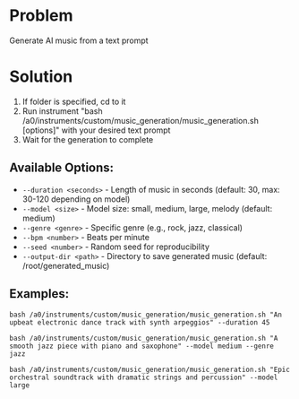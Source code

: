 # Problem
Generate AI music from a text prompt

# Solution
1. If folder is specified, cd to it
2. Run instrument "bash /a0/instruments/custom/music_generation/music_generation.sh <prompt> [options]" with your desired text prompt
3. Wait for the generation to complete

## Available Options:
- `--duration <seconds>` - Length of music in seconds (default: 30, max: 30-120 depending on model)
- `--model <size>` - Model size: small, medium, large, melody (default: medium)
- `--genre <genre>` - Specific genre (e.g., rock, jazz, classical)
- `--bpm <number>` - Beats per minute
- `--seed <number>` - Random seed for reproducibility
- `--output-dir <path>` - Directory to save generated music (default: /root/generated_music)

## Examples:
```
bash /a0/instruments/custom/music_generation/music_generation.sh "An upbeat electronic dance track with synth arpeggios" --duration 45
```

```
bash /a0/instruments/custom/music_generation/music_generation.sh "A smooth jazz piece with piano and saxophone" --model medium --genre jazz
```

```
bash /a0/instruments/custom/music_generation/music_generation.sh "Epic orchestral soundtrack with dramatic strings and percussion" --model large
```
